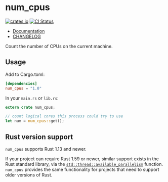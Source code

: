 # num_cpus

[![crates.io](https://img.shields.io/crates/v/num_cpus.svg)](https://crates.io/crates/num_cpus)
[![CI Status](https://github.com/seanmonstar/num_cpus/actions/workflows/ci.yml/badge.svg)](https://github.com/seanmonstar/num_cpus/actions)

- [Documentation](https://docs.rs/num_cpus)
- [CHANGELOG](CHANGELOG.md)

Count the number of CPUs on the current machine.

## Usage

Add to Cargo.toml:

```toml
[dependencies]
num_cpus = "1.0"
```

In your `main.rs` or `lib.rs`:

```rust
extern crate num_cpus;

// count logical cores this process could try to use
let num = num_cpus::get();
```

## Rust version support

`num_cpus` supports Rust 1.13 and newer.

If your project can require Rust 1.59 or newer, similar support exists in the
Rust standard library, via the
[`std::thread::available_parallelism`](https://doc.rust-lang.org/std/thread/fn.available_parallelism.html)
function. `num_cpus` provides the same functionality for projects that need to
support older versions of Rust.
